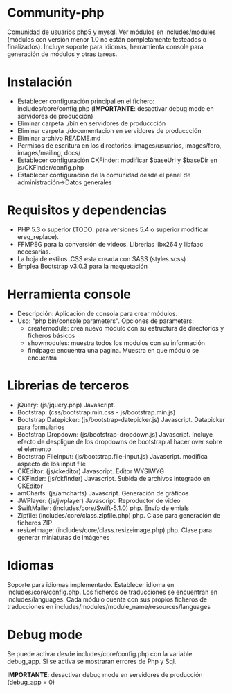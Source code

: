Community-php
================================
Comunidad de usuarios php5 y mysql. Ver módulos en includes/modules (módulos con versión menor 1.0 no están completamente testeados o finalizados). Incluye soporte para idiomas, herramienta console para generación de módulos y otras tareas.

Instalación
================================
- Establecer configuración principal en el fichero: includes/core/config.php (<b>IMPORTANTE</b>: desactivar debug mode en servidores de producción)
- Eliminar carpeta ./bin en servidores de produccción
- Eliminar carpeta ./documentacion en servidores de produccción
- Eliminar archivo README.md
- Permisos de escritura en los directorios: images/usuarios, images/foro, images/mailing, docs/
- Establecer configuración CKFinder: modificar $baseUrl y $baseDir en js/CKFinder/config.php
- Establecer configuración de la comunidad desde el panel de administración->Datos generales


Requisitos y dependencias
================================
- PHP 5.3 o superior (TODO: para versiones 5.4 o superior modificar ereg_replace).
- FFMPEG para la conversión de videos. Librerias libx264 y libfaac necesarias.
- La hoja de estilos .CSS esta creada con SASS (styles.scss)
- Emplea Bootstrap v3.0.3 para la maquetación


Herramienta console
================================
- Descripción: Aplicación de consola para crear módulos. 
- Uso: "php bin/console parameters". Opciones de parameters:
	- createmodule: crea nuevo módulo con su estructura de directorios y ficheros básicos
	- showmodules: muestra todos los modulos con su información
	- findpage: encuentra una pagina. Muestra en que módulo se encuentra

Librerias de terceros
================================
- jQuery: (js/jquery.php) Javascript.
- Bootstrap: (css/bootstrap.min.css - js/bootstrap.min.js)
- Bootstrap Datepicker: (js/bootstrap-datepicker.js) Javascript. Datapicker para formularios
- Bootstrap Dropdown: (js/bootstrap-dropdown.js) Javascript. Incluye efecto de despligue de los dropdowns de bootstrap al hacer over sobre el elemento
- Bootstrap FileInput: (js/bootstrap.file-input.js) Javascript. modifica aspecto de los input file
- CKEditor: (js/ckeditor) Javascript. Editor WYSIWYG
- CKFinder: (js/ckfinder) Javascript. Subida de archivos integrado en CKEditor
- amCharts: (js/amcharts) Javascript. Generación de gráficos
- JWPlayer: (js/jwplayer) Javascript. Reproductor de video
- SwiftMailer: (includes/core/Swift-5.1.0) php. Envío de emials
- Zipfile: (includes/core/class.zipfile.php) php. Clase para generación de ficheros ZIP
- resizeImage: (includes/core/class.resizeimage.php) php. Clase para generar miniaturas de imágenes

Idiomas
================================
Soporte para idiomas implementado. Establecer idioma en includes/core/config.php. Los ficheros de traducciones se encuentran en includes/languages. Cada módulo cuenta con sus propios ficheros de traducciones en includes/modules/module_name/resources/languages

Debug mode
================================
Se puede activar desde includes/core/config.php con la variable debug_app. Si se activa se mostraran errores  de Php y Sql.

<b>IMPORTANTE</b>: desactivar debug mode en servidores de producción (debug_app = 0)